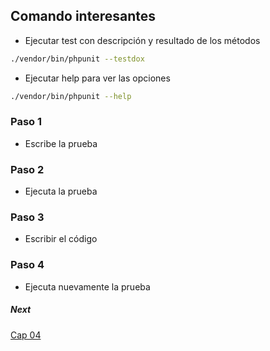Comando interesantes
--------------------

* Ejecutar test con descripción y resultado de los métodos 

```bash
./vendor/bin/phpunit --testdox
```

* Ejecutar help para ver las opciones
```bash
./vendor/bin/phpunit --help
```

### Paso 1
* Escribe la prueba
### Paso 2
* Ejecuta la prueba
### Paso 3
* Escribir el código
### Paso 4
* Ejecuta nuevamente la prueba

##### Next
[Cap 04](https://symfonycasts.com/es/screencast/phpunit/tdd#play)